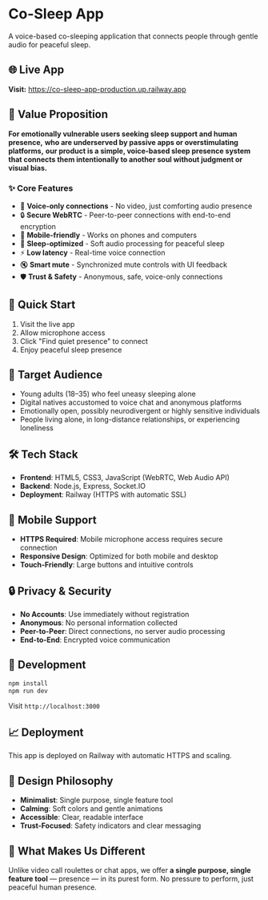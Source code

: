# Co-Sleep App

A voice-based co-sleeping application that connects people through gentle audio for peaceful sleep.

## 🌐 Live App

**Visit:** https://co-sleep-app-production.up.railway.app

## 💎 Value Proposition

**For emotionally vulnerable users seeking sleep support and human presence,**
**who are underserved by passive apps or overstimulating platforms,**
**our product is a simple, voice-based sleep presence system**
**that connects them intentionally to another soul without judgment or visual bias.**

### ✨ Core Features

- 🎤 **Voice-only connections** - No video, just comforting audio presence
- 🔒 **Secure WebRTC** - Peer-to-peer connections with end-to-end encryption
- 📱 **Mobile-friendly** - Works on phones and computers
- 🌙 **Sleep-optimized** - Soft audio processing for peaceful sleep
- ⚡ **Low latency** - Real-time voice connection
- 🔇 **Smart mute** - Synchronized mute controls with UI feedback
- 🛡️ **Trust & Safety** - Anonymous, safe, voice-only connections

## 🚀 Quick Start

1. Visit the live app
2. Allow microphone access
3. Click "Find quiet presence" to connect
4. Enjoy peaceful sleep presence

## 🎯 Target Audience

- Young adults (18–35) who feel uneasy sleeping alone
- Digital natives accustomed to voice chat and anonymous platforms
- Emotionally open, possibly neurodivergent or highly sensitive individuals
- People living alone, in long-distance relationships, or experiencing loneliness

## 🛠️ Tech Stack

- **Frontend**: HTML5, CSS3, JavaScript (WebRTC, Web Audio API)
- **Backend**: Node.js, Express, Socket.IO
- **Deployment**: Railway (HTTPS with automatic SSL)

## 📱 Mobile Support

- **HTTPS Required**: Mobile microphone access requires secure connection
- **Responsive Design**: Optimized for both mobile and desktop
- **Touch-Friendly**: Large buttons and intuitive controls

## 🔒 Privacy & Security

- **No Accounts**: Use immediately without registration
- **Anonymous**: No personal information collected
- **Peer-to-Peer**: Direct connections, no server audio processing
- **End-to-End**: Encrypted voice communication

## 🚀 Development

```bash
npm install
npm run dev
```

Visit `http://localhost:3000`

## 📈 Deployment

This app is deployed on Railway with automatic HTTPS and scaling.

## 🎨 Design Philosophy

- **Minimalist**: Single purpose, single feature tool
- **Calming**: Soft colors and gentle animations
- **Accessible**: Clear, readable interface
- **Trust-Focused**: Safety indicators and clear messaging

## 🌟 What Makes Us Different

Unlike video call roulettes or chat apps, we offer **a single purpose, single feature tool** — presence — in its purest form. No pressure to perform, just peaceful human presence.
